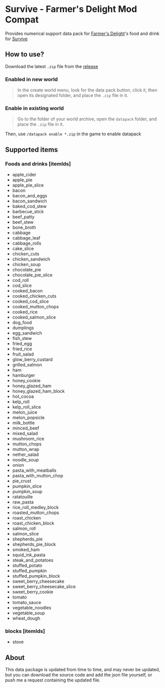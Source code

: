 # Survive - Farmer's Delight Mod Compat

Provides numerical support data pack for [Farmer's Delight](https://github.com/vectorwing/FarmersDelight)'s food and drink for [Survive](https://github.com/Stereowalker/Survive)  

## How to use?

Download the latest `.zip` file from the [release](https://github.com/kKsk03/survive_farmersdelight/releases)  

### Enabled in new world

> In the create world menu, look for the data pack button, click it, then open its designated folder, and place the `.zip` file in it.

### Enable in existing world

> Go to the folder of your world archive, open the `datapack` folder, and place the `.zip` file in it.

Then, use `/datapack enable *.zip` in the game to enable datapack

## Supported items

### Foods and drinks [itemIds]

- apple_cider
- apple_pie
- apple_pie_slice
- bacon
- bacon_and_eggs
- bacon_sandwich
- baked_cod_stew
- barbecue_stick
- beef_patty
- beef_stew
- bone_broth
- cabbage
- cabbage_leaf
- cabbage_rolls
- cake_slice
- chicken_cuts
- chicken_sandwich
- chicken_soup
- chocolate_pie
- chocolate_pie_slice
- cod_roll
- cod_slice
- cooked_bacon
- cooked_chicken_cuts
- cooked_cod_slice
- cooked_mutton_chops
- cooked_rice
- cooked_salmon_slice
- dog_food
- dumplings
- egg_sandwich
- fish_stew
- fried_egg
- fried_rice
- fruit_salad
- glow_berry_custard
- grilled_salmon
- ham
- hamburger
- honey_cookie
- honey_glazed_ham
- honey_glazed_ham_block
- hot_cocoa
- kelp_roll
- kelp_roll_slice
- melon_juice
- melon_popsicle
- milk_bottle
- minced_beef
- mixed_salad
- mushroom_rice
- mutton_chops
- mutton_wrap
- nether_salad
- noodle_soup
- onion
- pasta_with_meatballs
- pasta_with_mutton_chop
- pie_crust
- pumpkin_slice
- pumpkin_soup
- ratatouille
- raw_pasta
- rice_roll_medley_block
- roasted_mutton_chops
- roast_chicken
- roast_chicken_block
- salmon_roll
- salmon_slice
- shepherds_pie
- shepherds_pie_block
- smoked_ham
- squid_ink_pasta
- steak_and_potatoes
- stuffed_potato
- stuffed_pumpkin
- stuffed_pumpkin_block
- sweet_berry_cheesecake
- sweet_berry_cheesecake_slice
- sweet_berry_cookie
- tomato
- tomato_sauce
- vegetable_noodles
- vegetable_soup
- wheat_dough

### blocks [itemIds]

- stove

## About

This data package is updated from time to time, and may never be updated, but you can download the source code and add the json file yourself, or push me a request containing the updated file.
